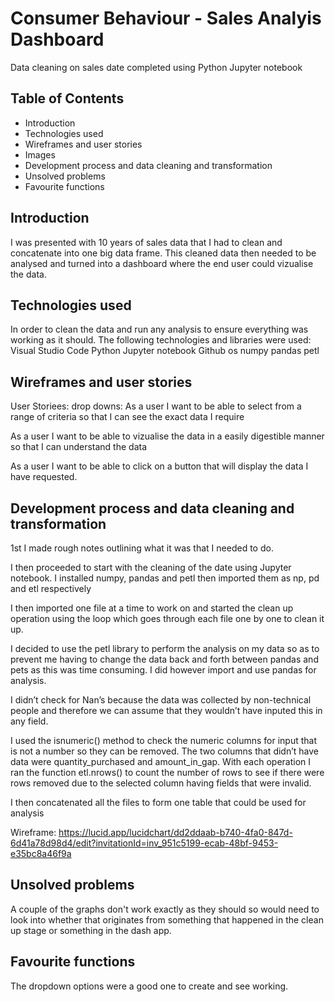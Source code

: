# Consumer Behaviour - Sales Analyis Dashboard

Data cleaning on sales date completed using Python Jupyter notebook

## Table of Contents

- Introduction
- Technologies used
- Wireframes and user stories
- Images
- Development process and data cleaning and transformation
- Unsolved problems
- Favourite functions

## Introduction

I was presented with 10 years of sales data that I had to clean and concatenate into one big data frame. This cleaned data then needed to be analysed and turned into a dashboard where the end user could vizualise the data.

## Technologies used

In order to clean the data and run any analysis to ensure everything was working as it should. The following technologies and libraries were used:
Visual Studio Code
Python
Jupyter notebook
Github
os
numpy
pandas
petl

## Wireframes and user stories

User Storiees:
drop downs: As a user I want to be able to select from a range of criteria so that I can see the exact data I require

As a user I want to be able to vizualise the data in a easily digestible manner so that I can understand the data

As a user I want to be able to click on a button that will display the data I have requested.

## Development process and data cleaning and transformation

1st I made rough notes outlining what it was that I needed to do.

I then proceeded to start with the cleaning of the date using Jupyter notebook.
I installed numpy, pandas and petl then imported them as np, pd and etl respectively

I then imported one file at a time to work on and started the clean up operation using the loop which goes through each file one by one to clean it up.

I decided to use the petl library to perform the analysis on my data so as to prevent me having to change the data back and forth between pandas and pets as this was time consuming. I did however import and use pandas for analysis.

I didn’t check for Nan’s because the data was collected by non-technical people and therefore we can assume that they wouldn’t have inputed this in any field.

I used the isnumeric() method to check the numeric columns for input that is not a number so they can be removed. The two columns that didn’t have data were quantity_purchased and amount_in_gap. With each operation I ran the function etl.nrows() to count the number of rows to see if there were rows removed due to the selected column having fields that were invalid.

I then concatenated all the files to form one table that could be used for analysis

Wireframe: https://lucid.app/lucidchart/dd2ddaab-b740-4fa0-847d-6d41a78d98d4/edit?invitationId=inv_951c5199-ecab-48bf-9453-e35bc8a46f9a

## Unsolved problems

A couple of the graphs don't work exactly as they should so would need to look into whether that originates from something that happened in the clean up stage or something in the dash app.

## Favourite functions

The dropdown options were a good one to create and see working.
